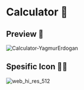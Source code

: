 # Calculator 💛
## Preview 👀
![Calculator-YagmurErdogan](https://user-images.githubusercontent.com/47380312/104838233-ad5b1e00-58ca-11eb-8c00-ddcf60ec26ea.gif)
## Spesific Icon 🦸🏻
![web_hi_res_512](https://user-images.githubusercontent.com/47380312/104838244-bcda6700-58ca-11eb-8689-80fc12457413.png)
